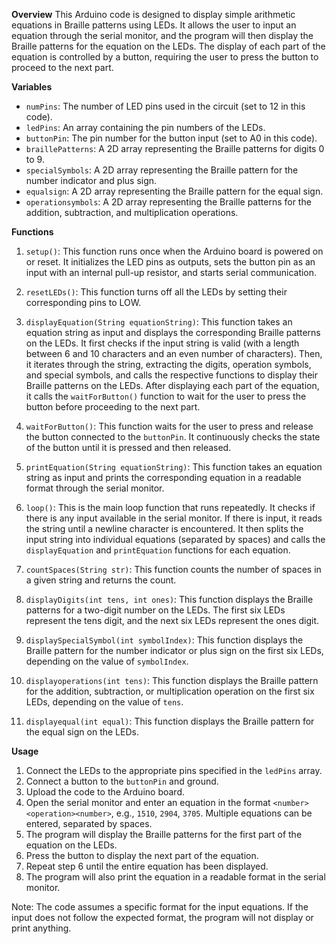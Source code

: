 **Overview**
This Arduino code is designed to display simple arithmetic equations in Braille patterns using LEDs. It allows the user to input an equation through the serial monitor, and the program will then display the Braille patterns for the equation on the LEDs. The display of each part of the equation is controlled by a button, requiring the user to press the button to proceed to the next part.

**Variables**
- `numPins`: The number of LED pins used in the circuit (set to 12 in this code).
- `ledPins`: An array containing the pin numbers of the LEDs.
- `buttonPin`: The pin number for the button input (set to A0 in this code).
- `braillePatterns`: A 2D array representing the Braille patterns for digits 0 to 9.
- `specialSymbols`: A 2D array representing the Braille pattern for the number indicator and plus sign.
- `equalsign`: A 2D array representing the Braille pattern for the equal sign.
- `operationsymbols`: A 2D array representing the Braille patterns for the addition, subtraction, and multiplication operations.

**Functions**

1. `setup()`: This function runs once when the Arduino board is powered on or reset. It initializes the LED pins as outputs, sets the button pin as an input with an internal pull-up resistor, and starts serial communication.

2. `resetLEDs()`: This function turns off all the LEDs by setting their corresponding pins to LOW.

3. `displayEquation(String equationString)`: This function takes an equation string as input and displays the corresponding Braille patterns on the LEDs. It first checks if the input string is valid (with a length between 6 and 10 characters and an even number of characters). Then, it iterates through the string, extracting the digits, operation symbols, and special symbols, and calls the respective functions to display their Braille patterns on the LEDs. After displaying each part of the equation, it calls the `waitForButton()` function to wait for the user to press the button before proceeding to the next part.

4. `waitForButton()`: This function waits for the user to press and release the button connected to the `buttonPin`. It continuously checks the state of the button until it is pressed and then released.

5. `printEquation(String equationString)`: This function takes an equation string as input and prints the corresponding equation in a readable format through the serial monitor.

6. `loop()`: This is the main loop function that runs repeatedly. It checks if there is any input available in the serial monitor. If there is input, it reads the string until a newline character is encountered. It then splits the input string into individual equations (separated by spaces) and calls the `displayEquation` and `printEquation` functions for each equation.

7. `countSpaces(String str)`: This function counts the number of spaces in a given string and returns the count.

8. `displayDigits(int tens, int ones)`: This function displays the Braille patterns for a two-digit number on the LEDs. The first six LEDs represent the tens digit, and the next six LEDs represent the ones digit.

9. `displaySpecialSymbol(int symbolIndex)`: This function displays the Braille pattern for the number indicator or plus sign on the first six LEDs, depending on the value of `symbolIndex`.

10. `displayoperations(int tens)`: This function displays the Braille pattern for the addition, subtraction, or multiplication operation on the first six LEDs, depending on the value of `tens`.

11. `displayequal(int equal)`: This function displays the Braille pattern for the equal sign on the LEDs.

**Usage**
1. Connect the LEDs to the appropriate pins specified in the `ledPins` array.
2. Connect a button to the `buttonPin` and ground.
3. Upload the code to the Arduino board.
4. Open the serial monitor and enter an equation in the format `<number><operation><number>`, e.g., `1510`, `2904`, `3705`. Multiple equations can be entered, separated by spaces.
5. The program will display the Braille patterns for the first part of the equation on the LEDs.
6. Press the button to display the next part of the equation.
7. Repeat step 6 until the entire equation has been displayed.
8. The program will also print the equation in a readable format in the serial monitor.

Note: The code assumes a specific format for the input equations. If the input does not follow the expected format, the program will not display or print anything.